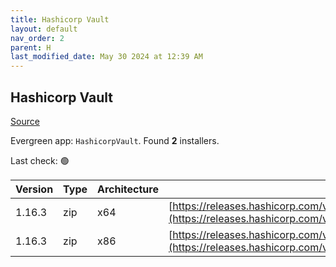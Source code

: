 ```yaml
---
title: Hashicorp Vault
layout: default
nav_order: 2
parent: H
last_modified_date: May 30 2024 at 12:39 AM
---
```


## Hashicorp Vault

[Source](https://www.vaultproject.io/)

Evergreen app: `HashicorpVault`. Found **2** installers.

Last check: 🟢

| Version | Type | Architecture | URI                                                                                                                                                      |
| ------- | ---- | ------------ | -------------------------------------------------------------------------------------------------------------------------------------------------------- |
| 1.16.3  | zip  | x64          | [https://releases.hashicorp.com/vault/1.16.3/vault_1.16.3_windows_amd64.zip](https://releases.hashicorp.com/vault/1.16.3/vault_1.16.3_windows_amd64.zip) |
| 1.16.3  | zip  | x86          | [https://releases.hashicorp.com/vault/1.16.3/vault_1.16.3_windows_386.zip](https://releases.hashicorp.com/vault/1.16.3/vault_1.16.3_windows_386.zip)     |

